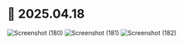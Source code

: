 # 📆 2025.04.18
![Screenshot (180)](https://github.com/user-attachments/assets/777f3209-ecc1-4025-9554-d6a80e8e2e02)
![Screenshot (181)](https://github.com/user-attachments/assets/f3de5429-2655-4f9e-a566-47bc27a9c6f0)
![Screenshot (182)](https://github.com/user-attachments/assets/15ded1ef-157e-4821-9396-b118cceff15b)
